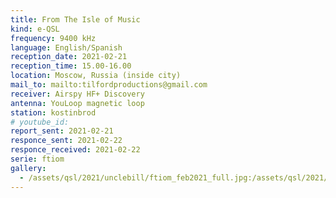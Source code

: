 ```yaml
---
title: From The Isle of Music
kind: e-QSL
frequency: 9400 kHz
language: English/Spanish
reception_date: 2021-02-21
reception_time: 15.00-16.00
location: Moscow, Russia (inside city)
mail_to: mailto:tilfordproductions@gmail.com
receiver: Airspy HF+ Discovery
antenna: YouLoop magnetic loop
station: kostinbrod
# youtube_id:  
report_sent: 2021-02-21
responce_sent: 2021-02-22
responce_received: 2021-02-22
serie: ftiom
gallery:
  - /assets/qsl/2021/unclebill/ftiom_feb2021_full.jpg:/assets/qsl/2021/unclebill/ftiom_feb2021_small.jpg
---
```


